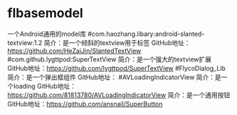 # flbasemodel
一个Android通用的model库
#com.haozhang.libary:android-slanted-textview:1.2
简介：是一个倾斜的textview用于标签
GitHub地址：https://github.com/HeZaiJin/SlantedTextView
#com.github.lygttpod:SuperTextView
简介：是一个强大的textview扩展
GitHub地址：https://github.com/lygttpod/SuperTextView
#FlycoDialog_Lib
简介：是一个弹出框组件
GitHub地址：
#AVLoadingIndicatorView
简介：是一个loading
GitHub地址：https://github.com/81813780/AVLoadingIndicatorView
简介：是一个通用按钮
GitHub地址：https://github.com/ansnail/SuperButton

